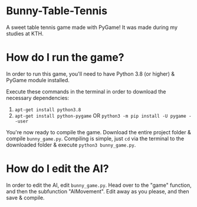 # Bunny-Table-Tennis
A sweet table tennis game made with PyGame! It was made during my studies at KTH.

# How do I run the game?
In order to run this game, you'll need to have Python 3.8 (or higher) & PyGame module installed.

Execute these commands in the terminal in order to download the necessary dependencies:
1. `apt-get install python3.8`
2. `apt-get install python-pygame` OR `python3 -m pip install -U pygame --user`

You're now ready to compile the game. Download the entire project folder & compile `bunny_game.py`. Compiling is simple, just `cd` via the terminal to the downloaded folder & execute `python3 bunny_game.py`.

# How do I edit the AI?
In order to edit the AI, edit `bunny_game.py`. Head over to the "game" function, and then the subfunction "AIMovement". Edit away as you please, and then save & compile.

